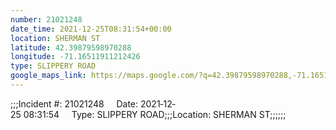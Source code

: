 ```yaml
---
number: 21021248
date_time: 2021-12-25T08:31:54+00:00
location: SHERMAN ST
latitude: 42.39879598970288
longitude: -71.16511911212426
type: SLIPPERY ROAD
google_maps_link: https://maps.google.com/?q=42.39879598970288,-71.16511911212426
---
```


;;;Incident #: 21021248     Date: 2021‐12‐25 08:31:54     Type: SLIPPERY ROAD;;;Location: SHERMAN ST;;;;;;
